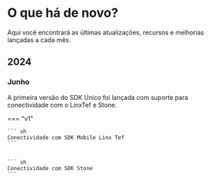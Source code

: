 # O que há de novo?

Aqui você encontrará as últimas atualizações, recursos e melhorias lançadas a cada mês.

## 2024

### Junho

A primeira versão do SDK Único foi lançada com suporte para conectividade com o LinxTef e Stone.

=== "v1"

    ``` sh
    Conectividade com SDK Mobile Linx Tef
    ```


    ``` sh
    Conectividade com SDK Stone 
    ```